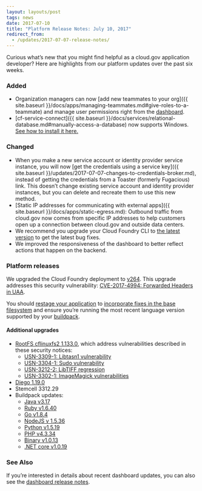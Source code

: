 ```yaml
---
layout: layouts/post
tags: news
date: 2017-07-10
title: "Platform Release Notes: July 10, 2017"
redirect_from:
  - /updates/2017-07-07-release-notes/
---
```


Curious what’s new that you might find helpful as a cloud.gov application developer? Here are highlights from our platform updates over the past six weeks.
<!--more-->

### Added
* Organization managers can now [add new teammates to your org]({{ site.baseurl }}/docs/apps/managing-teammates.md#give-roles-to-a-teammate) and manage user permissions right from the [dashboard](https://dashboard.fr.cloud.gov/).
* [cf-service-connect]({{ site.baseurl }}/docs/services/relational-database.md#manually-access-a-database) now supports Windows. [See how to install it here.](https://github.com/18F/cf-service-connect#local-installation)

### Changed

- When you make a new service account or identity provider service instance, you will now [get the credentials using a service key]({{ site.baseurl }}/updates/2017-07-07-changes-to-credentials-broker.md), instead of getting the credentials from a Toaster (formerly Fugacious) link. This doesn’t change existing service account and identity provider instances, but you can delete and recreate them to use this new method.
- [Static IP addresses for communicating with external apps]({{ site.baseurl }}/docs/apps/static-egress.md): Outbound traffic from cloud.gov now comes from specific IP addresses to help customers open up a connection between cloud.gov and outside data centers.
- We recommend you upgrade your Cloud Foundry CLI to [the latest version](https://github.com/cloudfoundry/cli/releases) to get the latest bug fixes.
- We improved the responsiveness of the dashboard to better reflect actions that happen on the backend.


### Platform releases

We upgraded the Cloud Foundry deployment to [v264](https://github.com/cloudfoundry/cf-release/releases/tag/v264). This upgrade addresses this security vulnerability: [CVE-2017-4994: Forwarded Headers in UAA](https://www.cloudfoundry.org/cve-2017-4994/).

You should [restage your application](http://cli.cloudfoundry.org/en-US/cf/restage.html) to [incorporate fixes in the base filesystem](https://docs.cloudfoundry.org/devguide/deploy-apps/stacks.html#cli-commands) and ensure you’re running the most recent language version supported by your [buildpack](https://docs.cloudfoundry.org/buildpacks/).

#### Additional upgrades
- [RootFS cflinuxfs2 1.133.0](https://github.com/cloudfoundry/cflinuxfs2/releases/tag/1.133.0), which address vulnerabilities described in these security notices:
  - [USN-3309-1: Libtasn1 vulnerability](https://www.ubuntu.com/usn/USN-3309-1/)
  - [USN-3304-1: Sudo vulnerability](https://www.ubuntu.com/usn/USN-3304-1/)
  - [USN-3212-2: LibTIFF regression](https://www.ubuntu.com/usn/USN-3212-2/)
  - [USN-3302-1: ImageMagick vulnerabilities](https://ubuntu.com/security/notices/USN-3302-1)
- [Diego 1.19.0](https://github.com/cloudfoundry/diego-release/releases/tag/v1.19.0)
- Stemcell 3312.29
- Buildpack updates:
  - [Java v3.17](https://github.com/cloudfoundry/java-buildpack/releases/tag/v3.17)
  - [Ruby v1.6.40](https://github.com/cloudfoundry/ruby-buildpack/releases/tag/v1.6.40)
  - [Go v1.8.4](https://github.com/cloudfoundry/go-buildpack/releases/tag/v1.8.4)
  - [NodeJS v 1.5.36](https://github.com/cloudfoundry/nodejs-buildpack/releases/tag/v1.5.36)
  - [Python v1.5.19](https://github.com/cloudfoundry/python-buildpack/releases/tag/v1.5.19)
  - [PHP v4.3.34](https://github.com/cloudfoundry/php-buildpack/releases/tag/v4.3.34)
  - [Binary v1.0.13](https://github.com/cloudfoundry/binary-buildpack/releases/tag/v1.0.13)
  - [.NET core v1.0.19](https://github.com/cloudfoundry/dotnet-core-buildpack/releases/tag/v1.0.19)

### See Also

If you’re interested in details about recent dashboard updates, you can also see the [dashboard release notes](https://github.com/18F/cg-dashboard/releases).
